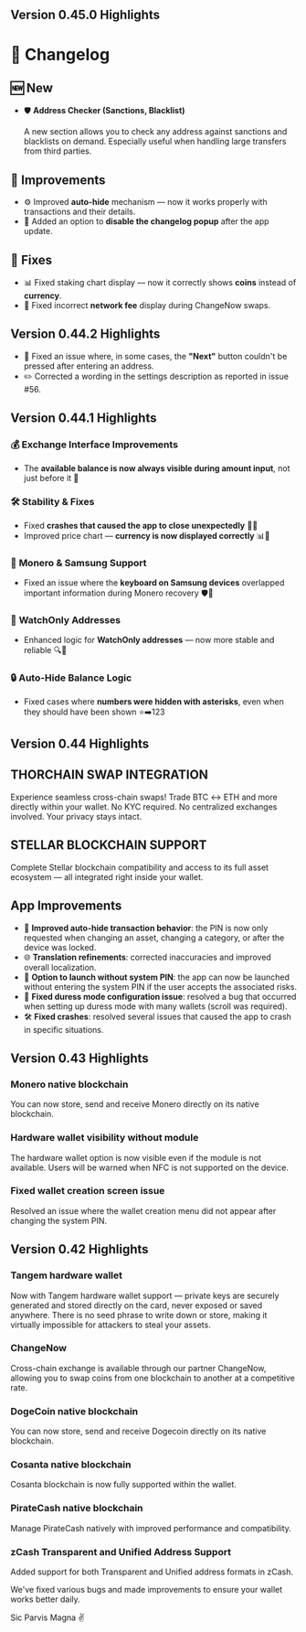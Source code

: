 ## Version 0.45.0 Highlights

# 📝 Changelog

## 🆕 New

- 🛡 **Address Checker (Sanctions, Blacklist)**

  A new section allows you to check any address against sanctions and blacklists on demand. Especially useful when handling large transfers from third parties.

## 🔧 Improvements

- ⚙️ Improved **auto-hide** mechanism — now it works properly with transactions and their details.  
- 📴 Added an option to **disable the changelog popup** after the app update.

## 🐞 Fixes

- 📊 Fixed staking chart display — now it correctly shows **coins** instead of **currency**.  
- 💸 Fixed incorrect **network fee** display during ChangeNow swaps.



## Version 0.44.2 Highlights

- 🐞 Fixed an issue where, in some cases, the **"Next"** button couldn't be pressed after entering an address.
- ✏️ Corrected a wording in the settings description as reported in issue #56.


## Version 0.44.1 Highlights



### 💰 **Exchange Interface Improvements**
- The **available balance is now always visible during amount input**, not just before it 🧮

### 🛠 **Stability & Fixes**
- Fixed **crashes that caused the app to close unexpectedly** 📱💥  
- Improved price chart — **currency is now displayed correctly** 📊💸

### 📱 **Monero & Samsung Support**
- Fixed an issue where the **keyboard on Samsung devices** overlapped important information during Monero recovery 🛡️🔑

### 👀 **WatchOnly Addresses**
- Enhanced logic for **WatchOnly addresses** — now more stable and reliable 🔍🔐

### 🔒 **Auto-Hide Balance Logic**
- Fixed cases where **numbers were hidden with asterisks**, even when they should have been shown ⭐➡️123



## Version 0.44 Highlights


## THORCHAIN SWAP INTEGRATION

Experience seamless cross-chain swaps! Trade BTC ↔ ETH and more directly within your wallet. No KYC required. No centralized exchanges involved. Your privacy stays intact.

## STELLAR BLOCKCHAIN SUPPORT

Complete Stellar blockchain compatibility and access to its full asset ecosystem — all integrated right inside your wallet.

## App Improvements

- 🔐 **Improved auto-hide transaction behavior**: the PIN is now only requested when changing an asset, changing a category, or after the device was locked.
- 🌐 **Translation refinements**: corrected inaccuracies and improved overall localization.
- 🚫 **Option to launch without system PIN**: the app can now be launched without entering the system PIN if the user accepts the associated risks.
- 🧷 **Fixed duress mode configuration issue**: resolved a bug that occurred when setting up duress mode with many wallets (scroll was required).
- 🛠️ **Fixed crashes**: resolved several issues that caused the app to crash in specific situations.



## Version 0.43 Highlights


### Monero native blockchain

You can now store, send and receive Monero directly on its native blockchain.

### Hardware wallet visibility without module

The hardware wallet option is now visible even if the module is not available.
Users will be warned when NFC is not supported on the device.

### Fixed wallet creation screen issue

Resolved an issue where the wallet creation menu did not appear after changing the system PIN.



## Version 0.42 Highlights


### Tangem hardware wallet

Now with Tangem hardware wallet support — private keys are securely generated and stored directly on the card, never exposed or saved anywhere. There is no seed phrase to write down or store, making it virtually impossible for attackers to steal your assets.

### ChangeNow

Cross-chain exchange is available through our partner ChangeNow, allowing you to swap coins from one blockchain to another at a competitive rate.

### DogeCoin native blockchain

You can now store, send and receive Dogecoin directly on its native blockchain.

### Cosanta native blockchain

Cosanta blockchain is now fully supported within the wallet.

### PirateCash native blockchain

Manage PirateCash natively with improved performance and compatibility.

### zCash Transparent and Unified Address Support

Added support for both Transparent and Unified address formats in zCash.

We've fixed various bugs and made improvements to ensure your wallet works better daily.

Sic Parvis Magna ✌️